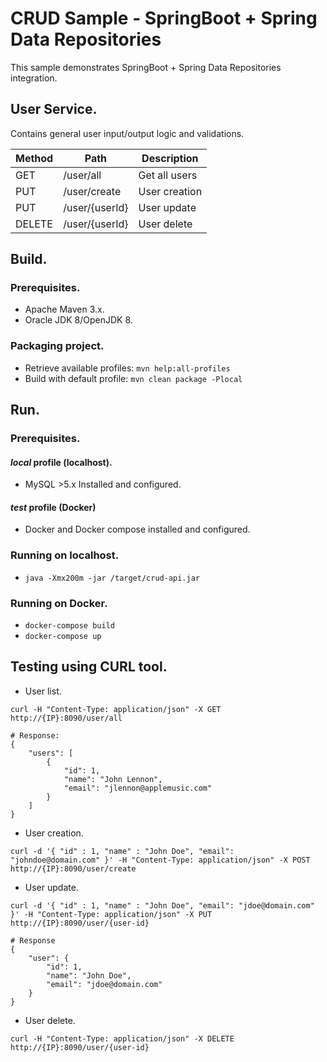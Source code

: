 # CRUD Sample - SpringBoot + Spring Data Repositories

This sample demonstrates SpringBoot + Spring Data Repositories integration.

## User Service.
Contains general user input/output logic and validations.

Method	| Path	| Description	
------------- | ------------------------- | ------------- |
GET	| /user/all	| Get all users	|
PUT	| /user/create	| User creation |
PUT	| /user/{userId}	| User update	|
DELETE	| /user/{userId}	| User delete	|

## Build.

### Prerequisites.
* Apache Maven 3.x.
* Oracle JDK 8/OpenJDK 8.

### Packaging project.
* Retrieve available profiles: `mvn help:all-profiles`
* Build with default profile: `mvn clean package -Plocal`

## Run.

### Prerequisites.
#### *local* profile (localhost).
* MySQL >5.x Installed and configured.

#### *test* profile (Docker)
* Docker and Docker compose installed and configured.

### Running on localhost.
* `java -Xmx200m -jar /target/crud-api.jar`

### Running on Docker.
* `docker-compose build`
* `docker-compose up`

## Testing using CURL tool.
* User list.
```
curl -H "Content-Type: application/json" -X GET http://{IP}:8090/user/all

# Response:
{
    "users": [
        {
            "id": 1,
            "name": "John Lennon",
            "email": "jlennon@applemusic.com"
        }
    ]
}
```

* User creation.
```
curl -d '{ "id" : 1, "name" : "John Doe", "email": "johndoe@domain.com" }' -H "Content-Type: application/json" -X POST http://{IP}:8090/user/create
```

* User update.
```
curl -d '{ "id" : 1, "name" : "John Doe", "email": "jdoe@domain.com" }' -H "Content-Type: application/json" -X PUT http://{IP}:8090/user/{user-id}

# Response
{
    "user": {
        "id": 1,
        "name": "John Doe",
        "email": "jdoe@domain.com"
    }
}
```

* User delete.
```
curl -H "Content-Type: application/json" -X DELETE http://{IP}:8090/user/{user-id}
```
